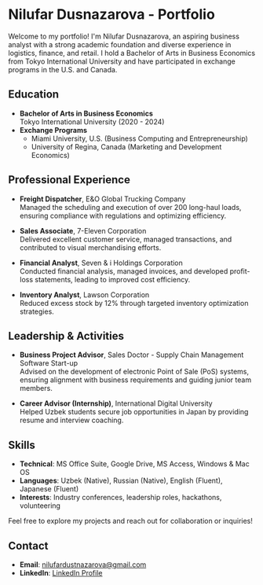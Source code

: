 # Nilufar Dusnazarova - Portfolio

Welcome to my portfolio! I'm Nilufar Dusnazarova, an aspiring business analyst with a strong academic foundation and diverse experience in logistics, finance, and retail. I hold a Bachelor of Arts in Business Economics from Tokyo International University and have participated in exchange programs in the U.S. and Canada.

## Education
- **Bachelor of Arts in Business Economics**  
  Tokyo International University (2020 - 2024)
- **Exchange Programs**  
  - Miami University, U.S. (Business Computing and Entrepreneurship)  
  - University of Regina, Canada (Marketing and Development Economics)

## Professional Experience
- **Freight Dispatcher**, E&O Global Trucking Company  
  Managed the scheduling and execution of over 200 long-haul loads, ensuring compliance with regulations and optimizing efficiency.
  
- **Sales Associate**, 7-Eleven Corporation  
  Delivered excellent customer service, managed transactions, and contributed to visual merchandising efforts.
  
- **Financial Analyst**, Seven & i Holdings Corporation  
  Conducted financial analysis, managed invoices, and developed profit-loss statements, leading to improved cost efficiency.

- **Inventory Analyst**, Lawson Corporation  
  Reduced excess stock by 12% through targeted inventory optimization strategies.

## Leadership & Activities
- **Business Project Advisor**, Sales Doctor - Supply Chain Management Software Start-up  
  Advised on the development of electronic Point of Sale (PoS) systems, ensuring alignment with business requirements and guiding junior team members.

- **Career Advisor (Internship)**, International Digital University  
  Helped Uzbek students secure job opportunities in Japan by providing resume and interview coaching.

## Skills
- **Technical**: MS Office Suite, Google Drive, MS Access, Windows & Mac OS  
- **Languages**: Uzbek (Native), Russian (Native), English (Fluent), Japanese (Fluent)  
- **Interests**: Industry conferences, leadership roles, hackathons, volunteering

Feel free to explore my projects and reach out for collaboration or inquiries!

## Contact
- **Email**: nilufardustnazarova@gmail.com
- **LinkedIn**: [LinkedIn Profile](https://www.linkedin.com/in/nilufardustnazarova)
